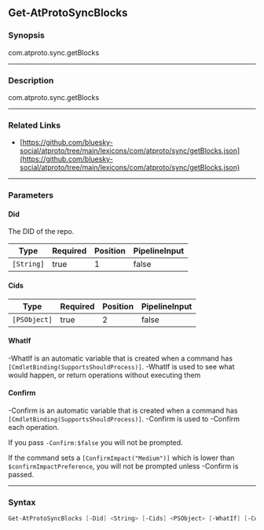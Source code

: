 Get-AtProtoSyncBlocks
---------------------




### Synopsis
com.atproto.sync.getBlocks



---


### Description

com.atproto.sync.getBlocks



---


### Related Links
* [https://github.com/bluesky-social/atproto/tree/main/lexicons/com/atproto/sync/getBlocks.json](https://github.com/bluesky-social/atproto/tree/main/lexicons/com/atproto/sync/getBlocks.json)





---


### Parameters
#### **Did**

The DID of the repo.






|Type      |Required|Position|PipelineInput|
|----------|--------|--------|-------------|
|`[String]`|true    |1       |false        |



#### **Cids**




|Type        |Required|Position|PipelineInput|
|------------|--------|--------|-------------|
|`[PSObject]`|true    |2       |false        |



#### **WhatIf**
-WhatIf is an automatic variable that is created when a command has ```[CmdletBinding(SupportsShouldProcess)]```.
-WhatIf is used to see what would happen, or return operations without executing them
#### **Confirm**
-Confirm is an automatic variable that is created when a command has ```[CmdletBinding(SupportsShouldProcess)]```.
-Confirm is used to -Confirm each operation.

If you pass ```-Confirm:$false``` you will not be prompted.


If the command sets a ```[ConfirmImpact("Medium")]``` which is lower than ```$confirmImpactPreference```, you will not be prompted unless -Confirm is passed.



---


### Syntax
```PowerShell
Get-AtProtoSyncBlocks [-Did] <String> [-Cids] <PSObject> [-WhatIf] [-Confirm] [<CommonParameters>]
```
